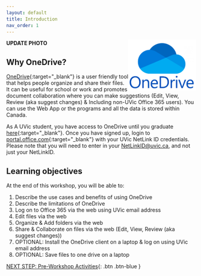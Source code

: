 ```yaml
---
layout: default
title: Introduction 
nav_order: 1
---
```

**UPDATE PHOTO**
<img src="images/onedrive-logo.png" style="float:right;width:180px;" alt="OneDrive Logo">

## Why OneDrive? 

[OneDrive](https://portal.office.com/){:target="_blank"} is a user friendly tool that helps people organize and share their files. It can be useful for school or work and promotes document collaboration where you can make suggestions (Edit, View, Review (aka suggest changes) & Including non-UVic Office 365 users). You can use the Web App or the programs and all the data is stored within Canada. 

As A UVic student, you have access to OneDrive until you graduate [here](https://onlineservices.uvic.ca/){:target="_blank"}. Once you have signed up, login to [portal.office.com](portal.office.com){:target="_blank"} with your UVic NetLink ID credentials. Please note that you will need to enter in your NetLinkID@uvic.ca, and not just your NetLinkID.

## Learning objectives

At the end of this workshop, you will be able to:

1. Describe the use cases and benefits of using OneDrive
2. Describe the limitations of OneDrive
3. Log on to Office 365 via the web using UVic email address
4. Edit files via the web
5. Organize & Add folders via the web
6. Share & Collaborate on files via the web (Edit, View, Review (aka suggest changes))
7. OPTIONAL: Install the OneDrive client on a laptop & log on using UVic email address
8. OPTIONAL: Save files to one drive on a laptop

 
[NEXT STEP: Pre-Workshop Activities](pre-workshop.html){: .btn .btn-blue }
